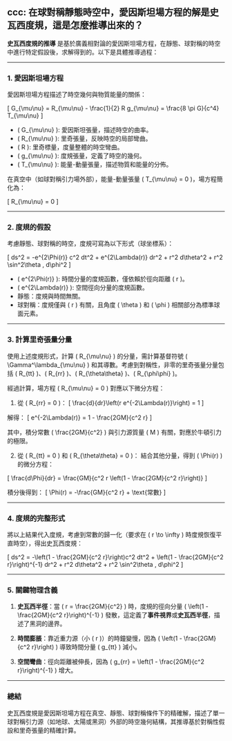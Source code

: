 ## ccc: 在球對稱靜態時空中，愛因斯坦場方程的解是史瓦西度規，這是怎麼推導出來的？

**史瓦西度規的推導** 是基於廣義相對論的愛因斯坦場方程，在靜態、球對稱的時空中進行特定假設後，求解得到的。以下是具體推導過程：

---

### **1. 愛因斯坦場方程**
愛因斯坦場方程描述了時空幾何與物質能量的關係：

\[
G_{\mu\nu} = R_{\mu\nu} - \frac{1}{2} R g_{\mu\nu} = \frac{8 \pi G}{c^4} T_{\mu\nu}
\]

- \( G_{\mu\nu} \): 愛因斯坦張量，描述時空的曲率。
- \( R_{\mu\nu} \): 里奇張量，反映時空的局部彎曲。
- \( R \): 里奇標量，度量整體的時空彎曲。
- \( g_{\mu\nu} \): 度規張量，定義了時空的幾何。
- \( T_{\mu\nu} \): 能量-動量張量，描述物質和能量的分佈。

在真空中（如球對稱引力場外部），能量-動量張量 \( T_{\mu\nu} = 0 \)，場方程簡化為：

\[
R_{\mu\nu} = 0
\]

---

### **2. 度規的假設**
考慮靜態、球對稱的時空，度規可寫為以下形式（球坐標系）：

\[
ds^2 = -e^{2\Phi(r)} c^2 dt^2 + e^{2\Lambda(r)} dr^2 + r^2 d\theta^2 + r^2 \sin^2\theta \, d\phi^2
\]

- \( e^{2\Phi(r)} \): 時間分量的度規函數，僅依賴於徑向距離 \( r \)。
- \( e^{2\Lambda(r)} \): 空間徑向分量的度規函數。
- 靜態：度規與時間無關。
- 球對稱：度規僅與 \( r \) 有關，且角度 \( \theta \) 和 \( \phi \) 相關部分為標準球面元素。

---

### **3. 計算里奇張量分量**
使用上述度規形式，計算 \( R_{\mu\nu} \) 的分量，需計算基督符號 \( \Gamma^\lambda_{\mu\nu} \) 和其導數。考慮到對稱性，非零的里奇張量分量包括 \( R_{tt} \)、\( R_{rr} \)、\( R_{\theta\theta} \)、\( R_{\phi\phi} \)。

經過計算，場方程 \( R_{\mu\nu} = 0 \) 對應以下微分方程：

1. 從 \( R_{rr} = 0 \)：
\[
\frac{d}{dr}\left(r e^{-2\Lambda(r)}\right) = 1
\]

解得：
\[
e^{-2\Lambda(r)} = 1 - \frac{2GM}{c^2 r}
\]

其中，積分常數 \( \frac{2GM}{c^2} \) 與引力源質量 \( M \) 有關，對應於牛頓引力的極限。

2. 從 \( R_{tt} = 0 \) 和 \( R_{\theta\theta} = 0 \)：
結合其他分量，得到 \( \Phi(r) \) 的微分方程：

\[
\frac{d\Phi}{dr} = \frac{GM}{c^2 r \left(1 - \frac{2GM}{c^2 r}\right)}
\]

積分後得到：
\[
\Phi(r) = -\frac{GM}{c^2 r} + \text{常數}
\]

---

### **4. 度規的完整形式**
將以上結果代入度規，考慮到常數的歸一化（要求在 \( r \to \infty \) 時度規恢復平直時空），得出史瓦西度規：

\[
ds^2 = -\left(1 - \frac{2GM}{c^2 r}\right)c^2 dt^2 + \left(1 - \frac{2GM}{c^2 r}\right)^{-1} dr^2 + r^2 d\theta^2 + r^2 \sin^2\theta \, d\phi^2
\]

---

### **5. 關鍵物理含義**
1. **史瓦西半徑**：當 \( r = \frac{2GM}{c^2} \) 時，度規的徑向分量 \( \left(1 - \frac{2GM}{c^2 r}\right)^{-1} \) 發散，這定義了**事件視界**或**史瓦西半徑**，描述了黑洞的邊界。

2. **時間膨脹**：靠近重力源（小 \( r \)）的時鐘變慢，因為 \( \left(1 - \frac{2GM}{c^2 r}\right) \) 導致時間分量 \( g_{tt} \) 減小。

3. **空間彎曲**：徑向距離被伸長，因為 \( g_{rr} = \left(1 - \frac{2GM}{c^2 r}\right)^{-1} \) 增大。

---

### **總結**
史瓦西度規是愛因斯坦場方程在真空、靜態、球對稱條件下的精確解，描述了單一球對稱引力源（如地球、太陽或黑洞）外部的時空幾何結構，其推導基於對稱性假設和里奇張量的精確計算。